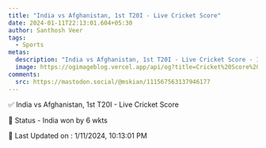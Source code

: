 ```yaml
---
title: "India vs Afghanistan, 1st T20I - Live Cricket Score"
date: 2024-01-11T22:13:01.604+05:30
author: Santhosh Veer
tags:
  - Sports
metas:
  description: "India vs Afghanistan, 1st T20I - Live Cricket Score - India won by 6 wkts"
  image: https://ogimageblog.vercel.app/api/og?title=Cricket%20Score%20%F0%9F%8F%8F
comments:
  src: https://mastodon.social/@mskian/111567563137946177
---
```


✅ India vs Afghanistan, 1st T20I - Live Cricket Score

📑 Status - India won by 6 wkts

<!--more-->

📝 Last Updated on : 1/11/2024, 10:13:01 PM
